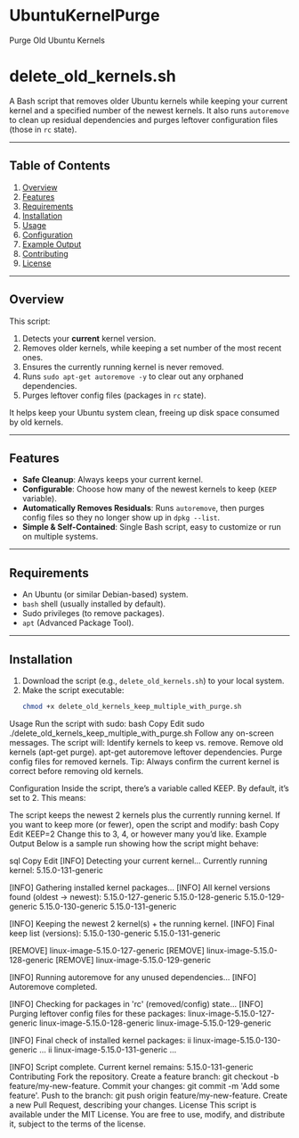 # UbuntuKernelPurge
Purge Old Ubuntu Kernels

# delete_old_kernels.sh

A Bash script that removes older Ubuntu kernels while keeping your current kernel and a specified number of the newest kernels. It also runs `autoremove` to clean up residual dependencies and purges leftover configuration files (those in `rc` state).

---

## Table of Contents

1. [Overview](#overview)  
2. [Features](#features)  
3. [Requirements](#requirements)  
4. [Installation](#installation)  
5. [Usage](#usage)  
6. [Configuration](#configuration)  
7. [Example Output](#example-output)  
8. [Contributing](#contributing)  
9. [License](#license)  

---

## Overview

This script:

1. Detects your **current** kernel version.  
2. Removes older kernels, while keeping a set number of the most recent ones.  
3. Ensures the currently running kernel is never removed.  
4. Runs `sudo apt-get autoremove -y` to clear out any orphaned dependencies.  
5. Purges leftover config files (packages in `rc` state).

It helps keep your Ubuntu system clean, freeing up disk space consumed by old kernels.

---

## Features

- **Safe Cleanup**: Always keeps your current kernel.  
- **Configurable**: Choose how many of the newest kernels to keep (`KEEP` variable).  
- **Automatically Removes Residuals**: Runs `autoremove`, then purges config files so they no longer show up in `dpkg --list`.  
- **Simple & Self-Contained**: Single Bash script, easy to customize or run on multiple systems.

---

## Requirements

- An Ubuntu (or similar Debian-based) system.  
- `bash` shell (usually installed by default).  
- Sudo privileges (to remove packages).  
- `apt` (Advanced Package Tool).

---

## Installation

1. Download the script (e.g., `delete_old_kernels.sh`) to your local system.  
2. Make the script executable:  
   ```bash
   chmod +x delete_old_kernels_keep_multiple_with_purge.sh

Usage
Run the script with sudo:
bash
Copy
Edit
sudo ./delete_old_kernels_keep_multiple_with_purge.sh
Follow any on-screen messages. The script will:
Identify kernels to keep vs. remove.
Remove old kernels (apt-get purge).
apt-get autoremove leftover dependencies.
Purge config files for removed kernels.
Tip: Always confirm the current kernel is correct before removing old kernels.

Configuration
Inside the script, there’s a variable called KEEP. By default, it’s set to 2. This means:

The script keeps the newest 2 kernels plus the currently running kernel.
If you want to keep more (or fewer), open the script and modify:
bash
Copy
Edit
KEEP=2
Change this to 3, 4, or however many you’d like.
Example Output
Below is a sample run showing how the script might behave:

sql
Copy
Edit
[INFO] Detecting your current kernel...
      Currently running kernel: 5.15.0-131-generic

[INFO] Gathering installed kernel packages...
[INFO] All kernel versions found (oldest -> newest):
      5.15.0-127-generic
      5.15.0-128-generic
      5.15.0-129-generic
      5.15.0-130-generic
      5.15.0-131-generic

[INFO] Keeping the newest 2 kernel(s) + the running kernel.
[INFO] Final keep list (versions):
      5.15.0-130-generic
      5.15.0-131-generic

[REMOVE] linux-image-5.15.0-127-generic
[REMOVE] linux-image-5.15.0-128-generic
[REMOVE] linux-image-5.15.0-129-generic

[INFO] Running autoremove for any unused dependencies...
[INFO] Autoremove completed.

[INFO] Checking for packages in 'rc' (removed/config) state...
[INFO] Purging leftover config files for these packages:
      linux-image-5.15.0-127-generic
      linux-image-5.15.0-128-generic
      linux-image-5.15.0-129-generic

[INFO] Final check of installed kernel packages:
ii  linux-image-5.15.0-130-generic  ...
ii  linux-image-5.15.0-131-generic  ...

[INFO] Script complete. Current kernel remains: 5.15.0-131-generic
Contributing
Fork the repository.
Create a feature branch: git checkout -b feature/my-new-feature.
Commit your changes: git commit -m 'Add some feature'.
Push to the branch: git push origin feature/my-new-feature.
Create a new Pull Request, describing your changes.
License
This script is available under the MIT License. You are free to use, modify, and distribute it, subject to the terms of the license.
